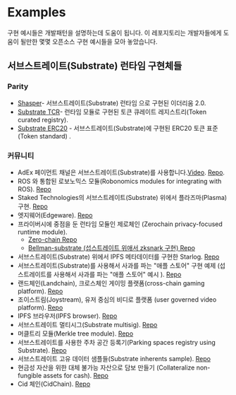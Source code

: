 # Examples

구현 예시들은 개발패턴을 설명하는데 도움이 됩니다.
이 레포지토리는 개발자들에게 도움이 될만한 몇몇 오픈소스 구현 예시들을 모아 놓았습니다.

## 서브스트레이트(Substrate) 런타임 구현체들

### Parity

- [Shasper](https://github.com/paritytech/shasper)- 서브스트레이트(Substrate) 런타임 으로 구현된 이더리움 2.0.
- [Substrate TCR](https://github.com/parity-samples/substrate-tcr)-  런타임 모듈로 구현된 토큰 큐레이트 레지스트리(Token curated registry).
- [Substrate ERC20](https://github.com/parity-samples/substrate-erc20) - 서브스트레이트(Substrate)에 구현된 ERC20 토큰 표준 (Token standard) .

### 커뮤니티

- AdEx 페이먼트 채널은 서브스트레이트(Substrate)를 사용합니다.[Video](https://www.youtube.com/watch?v=1CeI6Oa1BnU). [Repo](https://github.com/AdExNetwork/adex-protocol-substrate).
- ROS 와 통합된 로보노믹스 모듈(Robonomics modules for integrating with ROS). [Repo](https://github.com/airalab/substrate-node-robonomics)
- Staked Technologies의 서브스트레이트(Substrate) 위에서 플라즈마(Plasma)구현. [Repo](https://github.com/stakedtechnologies/Plasm)
- 엣지웨어(Edgeware). [Repo](https://github.com/hicommonwealth/edgeware-node)
- 프라이버시에 중점을 둔 런타임 모듈인 제로체인 (Zerochain privacy-focused runtime module).
    - [Zero-chain Repo](https://github.com/LayerXcom/zero-chain)
    - [Bellman-substrate (섭스트레이트 위애서 zksnark 구현) Repo](https://github.com/LayerXcom/bellman-substrate)
- 서브스트레이트(Substrate) 위에서 IPFS 메타데이터를 구현한 Starlog. [Repo](https://github.com/PACTCare/Starlog)
- 서브스트레이트(Substrate)를 사용해서 사과를 파는 "애플 스토어" 구현 예제 (섭스트레이트를 사용해서 사과를 파는 "애플 스토어" 예시 ). [Repo](https://github.com/osuketh/apple-store-substrate)
- 랜드체인(Landchain), 크로스체인 게이밍 플랫폼(cross-chain gaming platform). [Repo](https://github.com/evolutionlandorg/land-chain)
- 조이스트림(Joystream),  유저 중심의 비디로 플랫폼 (user governed video platform). [Repo](https://github.com/Joystream/substrate-node-joystream)
- IPFS 브라우저(IPFS browser). [Repo](https://github.com/Polygos/substrate-node-ipfsbrowser)
- 서브스트레이트 멀티시그(Substrate multisig). [Repo](https://github.com/mixbytes/substrate-module-multisig)
- 머클트리 모듈(Merkle tree module). [Repo](https://github.com/filiplazovic/substrate-merkle-tree)
- 서브스트레이트를 사용한 주차 공간 등록기(Parking spaces registry using Substrate). [Repo](https://github.com/yjkimjunior/ParkingSpaceSubstrate)
- 서브스트레이트 고유 데이터 샘플들(Substrate inherents sample). [Repo](https://github.com/gautamdhameja/substrate-inherents-sample)
- 현금성 자산을 위한 대체 불가능 자산으로 담보 만들기 (Collateralize non-fungible assets for cash). [Repo](https://github.com/nczhu/collateral)
- Cid 체인(CidChain). [Repo](https://github.com/Polygos/substrate-node-cidchain)
